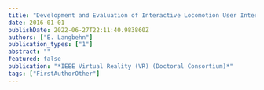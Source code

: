 ```yaml
---
title: "Development and Evaluation of Interactive Locomotion User Interfaces"
date: 2016-01-01
publishDate: 2022-06-27T22:11:40.983860Z
authors: ["E. Langbehn"]
publication_types: ["1"]
abstract: ""
featured: false
publication: "*IEEE Virtual Reality (VR) (Doctoral Consortium)*"
tags: ["FirstAuthorOther"]
---
```


